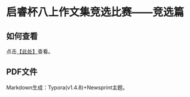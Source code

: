 # 启睿杯八上作文集竞选比赛——竞选篇

## 如何查看
点击[【此处】](./“启睿杯”八上作文集竞选比赛.md)查看。

## PDF文件
Markdown生成：Typora(v1.4.8)+Newsprint主题。